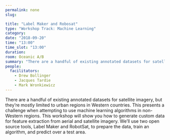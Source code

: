 ```yaml
---
permalink: none
slug:

title: "Label Maker and Robosat"
type: "Workshop Track: Machine Learning"
category:
date: "2018-09-20"
time: "13:00"
time_slot: "13:00"
duration:
room: Oceanic A/B
summary: "There are a handful of existing annotated datasets for satellite imagery, but they’re mostly limited to urban regions in Western countries. This presents a challenge when attempting to use machine learning algorithms in non-Western regions. This workshop will show you how to generate custom data for feature extraction from aerial and satellite imagery. We’ll use two open source tools, Label Maker and RobotSat, to prepare the data, train an algorithm, and predict over a test area."
people:
  facilitators:
    - Drew Bollinger
    - Jacques Tardie
    - Mark Wronkiewicz
---
```

There are a handful of existing annotated datasets for satellite imagery, but they’re mostly limited to urban regions in Western countries. This presents a challenge when attempting to use machine learning algorithms in non-Western regions. This workshop will show you how to generate custom data for feature extraction from aerial and satellite imagery. We’ll use two open source tools, Label Maker and RobotSat, to prepare the data, train an algorithm, and predict over a test area.
